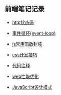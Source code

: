 <!--
 * @Author: Wginit
 * @Date: 2019-09-26 09:23:15
 * @LastEditTime: 2019-10-18 17:24:40
 -->
## 前端笔记记录

* [http状态码](https://github.com/WGinit/Front-end-notes/blob/master/http-status.md)

* [事件循环(event-loop)](https://github.com/WGinit/Front-end-notes/blob/master/event-loop.md)

* [js常用函数封装](https://github.com/WGinit/Front-end-notes/blob/master/js-util.md)

* [css开发技巧](https://github.com/WGinit/Front-end-notes/blob/master/css-skill.md)

* [代码注释](https://github.com/WGinit/Front-end-notes/blob/master/code-annotation.md)

* [web性能优化](https://github.com/WGinit/Front-end-notes/blob/master/performance-optimization.md)

* [JavaScript设计模式](https://github.com/WGinit/Front-end-notes/blob/master/design-patterns.md)
